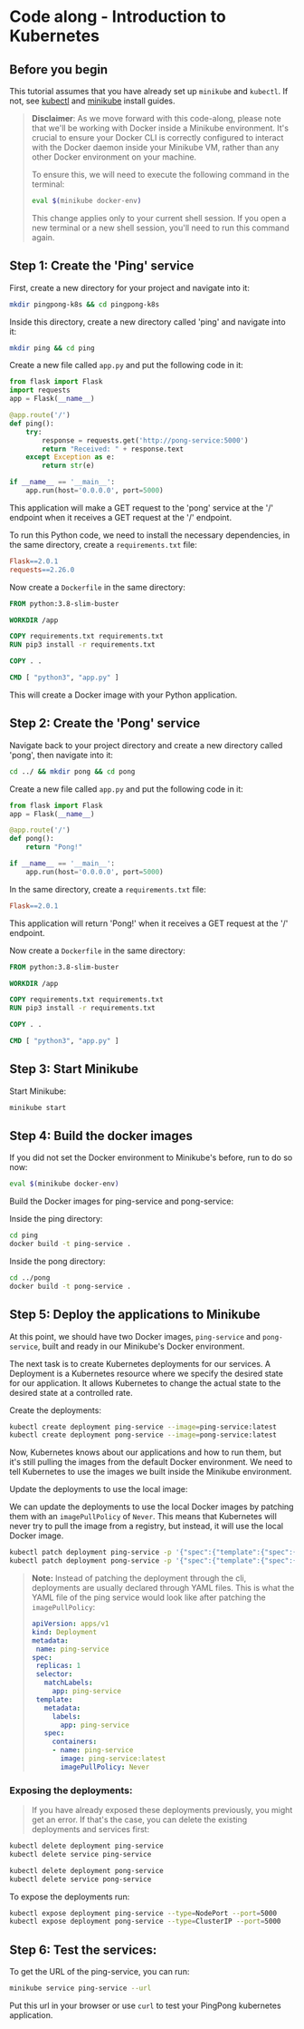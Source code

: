 # Code along - Introduction to Kubernetes

## Before you begin

This tutorial assumes that you have already set up `minikube` and `kubectl`.
If not, see [kubectl](https://kubernetes.io/docs/tasks/tools/install-kubectl-macos/) and [minikube](https://minikube.sigs.k8s.io/docs/start/) install guides.

> **Disclaimer**: As we move forward with this code-along, please note that we'll be working with Docker inside a Minikube environment. It's crucial to ensure your Docker CLI is correctly configured to interact with the Docker daemon inside your Minikube VM, rather than any other Docker environment on your machine. 
>
> To ensure this, we will need to execute the following command in the terminal:
>
>```bash
>eval $(minikube docker-env)
>```
>
> This change applies only to your current shell session. If you open a new terminal or a new shell session, you'll need to run this command again.


## Step 1: Create the 'Ping' service

First, create a new directory for your project and navigate into it:

```bash
mkdir pingpong-k8s && cd pingpong-k8s
```



Inside this directory, create a new directory called 'ping' and navigate into it:

```bash
mkdir ping && cd ping
```



Create a new file called `app.py` and put the following code in it:

```python
from flask import Flask
import requests
app = Flask(__name__)

@app.route('/')
def ping():
    try:
        response = requests.get('http://pong-service:5000')
        return "Received: " + response.text
    except Exception as e:
        return str(e)

if __name__ == '__main__':
    app.run(host='0.0.0.0', port=5000)
```



This application will make a GET request to the 'pong' service at the '/' endpoint when it receives a GET request at the '/' endpoint.

To run this Python code, we need to install the necessary dependencies, in the same directory, create a `requirements.txt` file:

```makefile
Flask==2.0.1
requests==2.26.0
```

Now create a `Dockerfile` in the same directory:

```Dockerfile
FROM python:3.8-slim-buster

WORKDIR /app

COPY requirements.txt requirements.txt
RUN pip3 install -r requirements.txt

COPY . .

CMD [ "python3", "app.py" ]
```



This will create a Docker image with your Python application.


## Step 2: Create the 'Pong' service

Navigate back to your project directory and create a new directory called 'pong', then navigate into it:

```bash
cd ../ && mkdir pong && cd pong
```



Create a new file called `app.py` and put the following code in it:

```python
from flask import Flask
app = Flask(__name__)

@app.route('/')
def pong():
    return "Pong!"

if __name__ == '__main__':
    app.run(host='0.0.0.0', port=5000)
```



In the same directory, create a `requirements.txt` file:

```makefile
Flask==2.0.1
```



This application will return 'Pong!' when it receives a GET request at the '/' endpoint.

Now create a `Dockerfile` in the same directory:

```Dockerfile
FROM python:3.8-slim-buster

WORKDIR /app

COPY requirements.txt requirements.txt
RUN pip3 install -r requirements.txt

COPY . .

CMD [ "python3", "app.py" ]
```



## Step 3: Start Minikube

Start Minikube:

```bash
minikube start
```


## Step 4: Build the docker images

If you did not set the Docker environment to Minikube's before, run to do so now:

```bash
eval $(minikube docker-env)
```



Build the Docker images for ping-service and pong-service:

Inside the ping directory:

```bash
cd ping
docker build -t ping-service .
```



Inside the pong directory:

```bash
cd ../pong
docker build -t pong-service .
```


## Step 5: Deploy the applications to Minikube

At this point, we should have two Docker images, `ping-service` and `pong-service`, built and ready in our Minikube's Docker environment.

The next task is to create Kubernetes deployments for our services. A Deployment is a Kubernetes resource where we specify the desired state for our application. It allows Kubernetes to change the actual state to the desired state at a controlled rate.

Create the deployments:

```bash
kubectl create deployment ping-service --image=ping-service:latest
kubectl create deployment pong-service --image=pong-service:latest
```

Now, Kubernetes knows about our applications and how to run them, but it's still pulling the images from the default Docker environment. We need to tell Kubernetes to use the images we built inside the Minikube environment.


Update the deployments to use the local image:

We can update the deployments to use the local Docker images by patching them with an `imagePullPolicy` of `Never`. This means that Kubernetes will never try to pull the image from a registry, but instead, it will use the local Docker image.

```bash
kubectl patch deployment ping-service -p '{"spec":{"template":{"spec":{"containers":[{"name":"ping-service","imagePullPolicy":"Never"}]}}}}'
kubectl patch deployment pong-service -p '{"spec":{"template":{"spec":{"containers":[{"name":"pong-service","imagePullPolicy":"Never"}]}}}}'
```

> **Note:** Instead of patching the deployment through the cli, deployments are usually declared through YAML files. This is what the YAML file of the ping service would look like after patching the `imagePullPolicy`:
>
>```yaml
>apiVersion: apps/v1
>kind: Deployment
>metadata:
>  name: ping-service
>spec:
>  replicas: 1
>  selector:
>    matchLabels:
>      app: ping-service
>  template:
>    metadata:
>      labels:
>        app: ping-service
>    spec:
>      containers:
>      - name: ping-service
>        image: ping-service:latest
>        imagePullPolicy: Never
>```
>
>



### Exposing the deployments:

> If you have already exposed these deployments previously, you might get an error. If that's the case, you can delete the existing deployments and services first:

```bash
kubectl delete deployment ping-service
kubectl delete service ping-service

kubectl delete deployment pong-service
kubectl delete service pong-service
```


To expose the deployments run:

```bash
kubectl expose deployment ping-service --type=NodePort --port=5000
kubectl expose deployment pong-service --type=ClusterIP --port=5000
```



## Step 6: Test the services:

To get the URL of the ping-service, you can run:

```bash
minikube service ping-service --url
```

Put this url in your browser or use `curl` to test your PingPong kubernetes application.